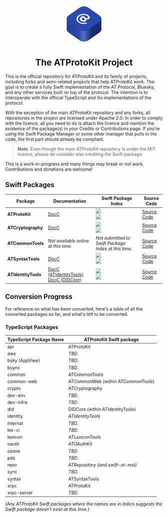 <p align="center">
  <img src="https://github.com/ATProtoKit/.github/blob/main/resources/atprotokit_main_icon.png" height="128" alt="An icon for ATProtoKit family of Swift packages, which contains one large rounded rectangle in an 3D isometric top view. At the top stack, the @ symbol is in a white colour. The shape is a dark blue colour.">
</p>

<h1 align="center">The ATProtoKit Project</h1>

This is the official repository for ATProtoKit and its family of projects, including forks and semi-related projects that help ATProtoKit work. The goal is to create a fully Swift implementation of the AT Protocol, Bluesky, and any other services built on top of the protocol. The intention is to interoperate with the official TypeScript and Go implementations of the protocol.

With the exception of the main ATProtoKit repository and any forks, all repositories in the project are licensed under Apache 2.0. In order to comply with the licence, all you need to do is attach the licence and mention the existence of the package(s) in your Credits or Contributions page. If you’re using the Swift Package Manager or some other manager that pulls in the code, the first part should already be compliant.

> **Note**: Even though the main ATProtoKit repository is under the MIT licence, please do consider also crediting the Swift package.

This is a work-in-progress and many things may break or not work. Contributions and donations are welcome!

## Swift Packages

| Package                        | Documentation                                                                                    | Swift Package Index                                                                                         | Source Code                 |
| ------------------------------ | ------------------------------------------------------------------------------------------------ | ----------------------------------------------------------------------------------------------------------- | --------------------------- |
| **ATProtoKit**                 | [DocC](https://atprotokit.cjrriley.com/documentation/atprotokit/)                                | [![](https://img.shields.io/endpoint?url=https%3A%2F%2Fswiftpackageindex.com%2Fapi%2Fpackages%2FMasterJ93%2FATProtoKit%2Fbadge%3Ftype%3Dswift-versions)](https://swiftpackageindex.com/MasterJ93/ATProtoKit)<br>[![](https://img.shields.io/endpoint?url=https%3A%2F%2Fswiftpackageindex.com%2Fapi%2Fpackages%2FMasterJ93%2FATProtoKit%2Fbadge%3Ftype%3Dplatforms)](https://swiftpackageindex.com/MasterJ93/ATProtoKit) | [Source Code](https://github.com/MasterJ93/ATProtoKit) |
| **ATCryptography**             | [DocC](https://swiftpackageindex.com/ATProtoKit/ATCryptography/documentation/atcryptography)     | [![](https://img.shields.io/endpoint?url=https%3A%2F%2Fswiftpackageindex.com%2Fapi%2Fpackages%2FATProtoKit%2FATCryptography%2Fbadge%3Ftype%3Dswift-versions)](https://swiftpackageindex.com/ATProtoKit/ATCryptography)<br>[![](https://img.shields.io/endpoint?url=https%3A%2F%2Fswiftpackageindex.com%2Fapi%2Fpackages%2FATProtoKit%2FATCryptography%2Fbadge%3Ftype%3Dplatforms)](https://swiftpackageindex.com/ATProtoKit/ATCryptography) | [Source Code](https://github.com/ATProtoKit/ATCryptography) |
| **ATCommonTools**              | _Not available online at this time._                                                             | _Not submitted to Swift Package Index at this time._                                                                                                      | [Source Code](https://github.com/ATProtoKit/ATCommonTools/tree/main) |
| **ATSyntaxTools**              | [DocC](https://swiftpackageindex.com/ATProtoKit/ATSyntaxTools/documentation/atsyntaxtools)       | [![](https://img.shields.io/endpoint?url=https%3A%2F%2Fswiftpackageindex.com%2Fapi%2Fpackages%2FATProtoKit%2FATSyntaxTools%2Fbadge%3Ftype%3Dswift-versions)](https://swiftpackageindex.com/ATProtoKit/ATSyntaxTools)<br>[![](https://img.shields.io/endpoint?url=https%3A%2F%2Fswiftpackageindex.com%2Fapi%2Fpackages%2FATProtoKit%2FATSyntaxTools%2Fbadge%3Ftype%3Dplatforms)](https://swiftpackageindex.com/ATProtoKit/ATSyntaxTools) | [Source Code](https://github.com/ATProtoKit/ATSyntaxTools) |
| **ATIdentityTools**            | [DocC (ATIdentityTools)](https://swiftpackageindex.com/ATProtoKit/ATIdentityTools/documentation/atidentitytools)<br>[DocC (DIDCore)](https://swiftpackageindex.com/ATProtoKit/ATIdentityTools/documentation/didcore) | [![](https://img.shields.io/endpoint?url=https%3A%2F%2Fswiftpackageindex.com%2Fapi%2Fpackages%2FATProtoKit%2FATIdentityTools%2Fbadge%3Ftype%3Dswift-versions)](https://swiftpackageindex.com/ATProtoKit/ATIdentityTools)<br>[![](https://img.shields.io/endpoint?url=https%3A%2F%2Fswiftpackageindex.com%2Fapi%2Fpackages%2FATProtoKit%2FATIdentityTools%2Fbadge%3Ftype%3Dplatforms)](https://swiftpackageindex.com/ATProtoKit/ATIdentityTools) | [Source Code](https://github.com/ATProtoKit/ATIdentityTools/tree/main) |

## Conversion Progress
For reference on what has been converted, here's a table of all the converted packages so far, and what's left to be converted.

### TypeScript Packages
| TypeScript Package Name       | ATProtoKit Swift package             |
| ----------------------------- | ------------------------------------ |
| api	                          | ATProtoKit                           |
| aws	                          | _TBD._                               |
| bsky (AppView)                | _TBD._                               |
| bsync                         | _TBD._                               |
| common	                      | ATCommonTools                        |
| common-web                    | ATCommonWeb (within ATCommonTools)   |
| crypto                        |	ATCryptography                       |
| dev-env                       | _TBD._                               |
| dev-infra	                    | _TBD._                               |
| did                           |	DIDCore (within ATIdentityTools)     |
| identity                      | _ATIdentityTools_                    |
| internal	                    | _TBD._                               |
| lex-ci                        | _TBD._                               |
| lexicon	                      |	_ATLexiconTools_                     |
| oauth	                        | _ATOAuthKit_                         |
| ozone	                        | _TBD._                               |
| pds                           | _TBD._                               |
| repo                          |	_ATRepository (and swift-at-mst)_    |
| sync                          | _TBD._                               |
| syntax                        | ATSyntaxTools                        |
| xrpc                          | ATProtoKit                           |
| xrpc-server	                  | _TBD._                               | 

<!-- ### TypeScript Services -->

<!-- ### Go Packages -->

<!-- ### Go Services -->

_(Any ATProtoKit Swift packages where the names are in italics suggests the Swift package doesn't exist at this time.)_
